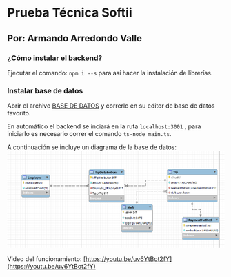 # Prueba Técnica Softii
## Por: Armando Arredondo Valle

### ¿Cómo instalar el backend?

Ejecutar el comando: `npm i --s` para así hacer la instalación de librerías.

### Instalar base de datos
Abrir el archivo [BASE DE DATOS](./database/main.sql) y correrlo en su editor de base de datos favorito.

En automático el backend se inciará en la ruta `localhost:3001` , para iniciarlo es necesario correr el comando `ts-node main.ts`.

A continuación se incluye un diagrama de la base de datos:
![alt text](image.png)

Video del funcionamiento:
[https://youtu.be/uv6YtBot2fY](https://youtu.be/uv6YtBot2fY)